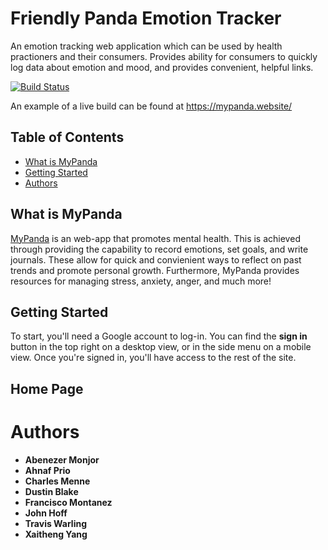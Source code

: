 # Friendly Panda Emotion Tracker

An emotion tracking web application which can be used by health practioners and their consumers.
Provides ability for consumers to quickly log data about emotion and mood, and provides convenient, helpful links.

[![Build Status](https://travis-ci.org/UMM-CSci-3601-S18/iteration-4-megabittron.svg?branch=master)](https://travis-ci.org/UMM-CSci-3601-S18/iteration-4-megabittron)

An example of a live build can be found at https://mypanda.website/ 

<!-- TOC depthFrom:1 depthTo:5 withLinks:1 updateOnSave:1 orderedList:0 -->
## Table of Contents
- [What is MyPanda](#what-is-MyPanda)
- [Getting Started](#getting-started)
- [Authors](#authors)

<!-- /TOC -->

## What is MyPanda

[MyPanda](https://mypanda.website) is an web-app that promotes mental health. This is achieved through providing the capability to record emotions, set goals, and write journals. These allow for quick and convienient ways to reflect on past trends and promote personal growth. Furthermore, MyPanda provides resources for managing stress, anxiety, anger, and much more!

## Getting Started

To start, you'll need a Google account to log-in. You can find the **sign in** button in the top right on a desktop view, or in the side menu on a mobile view. Once you're signed in, you'll have access to the rest of the site.

## Home Page

# Authors
- **Abenezer Monjor**
- **Ahnaf Prio**
- **Charles Menne**
- **Dustin Blake** 
- **Francisco Montanez** 
- **John Hoff** 
- **Travis Warling**
- **Xaitheng Yang**

[angular-karma-jasmine]: https://codecraft.tv/courses/angular/unit-testing/jasmine-and-karma/
[e2e-testing]: https://coryrylan.com/blog/introduction-to-e2e-testing-with-the-angular-cli-and-protractor
[environments]: http://tattoocoder.com/angular-cli-using-the-environment-option/
[spark-documentation]: http://sparkjava.com/documentation.html
[status-codes]: https://en.wikipedia.org/wiki/List_of_HTTP_status_codes
[lab2]: https://github.com/UMM-CSci-3601/3601-lab2_client-server/blob/master/README.md#resources
[mongo-jdbc]: https://docs.mongodb.com/ecosystem/drivers/java/
[labtasks]: LABTASKS.md
[travis]: https://travis-ci.org/
